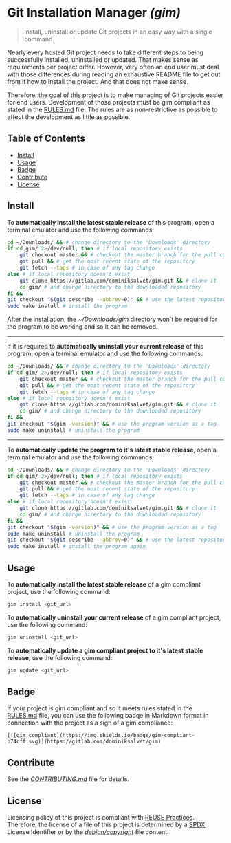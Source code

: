# Git Installation Manager *(gim)*

> Install, uninstall or update Git projects in an easy way with a single command.

Nearly every hosted Git project needs to take different steps to being successfully installed, uninstalled or updated. That makes sense as requirements per project differ. However, very often an end user must deal with those differences during reading an exhaustive README file to get out from it how to install the project. And that does not make sense.

Therefore, the goal of this project is to make managing of Git projects easier for end users. Development of those projects must be gim compliant as stated in the [RULES.md](RULES.md) file. The rules are as non-restrictive as possible to affect the development as little as possible.

## Table of Contents

* [Install](#install)
* [Usage](#usage)
* [Badge](#badge)
* [Contribute](#contribute)
* [License](#license)

## Install

To **automatically install the latest stable release** of this program, open a terminal emulator and use the following commands:

```sh
cd ~/Downloads/ && # change directory to the 'Downloads' directory
if cd gim/ 2>/dev/null; then # if local repository exists
    git checkout master && # checkout the master branch for the pull command
    git pull && # get the most recent state of the repository
    git fetch --tags # in case of any tag change
else # if local repository doesn't exist
    git clone https://gitlab.com/dominiksalvet/gim.git && # clone it
    cd gim/ # and change directory to the downloaded repository
fi &&
git checkout "$(git describe --abbrev=0)" && # use the latest repository tag
sudo make install # install the program
```

After the installation, the *~/Downloads/gim* directory won't be required for the program to be working and so it can be removed.

---

If it is required to **automatically uninstall your current release** of this program, open a terminal emulator and use the following commands:

```sh
cd ~/Downloads/ && # change directory to the 'Downloads' directory
if cd gim/ 2>/dev/null; then # if local repository exists
    git checkout master && # checkout the master branch for the pull command
    git pull && # get the most recent state of the repository
    git fetch --tags # in case of any tag change
else # if local repository doesn't exist
    git clone https://gitlab.com/dominiksalvet/gim.git && # clone it
    cd gim/ # and change directory to the downloaded repository
fi &&
git checkout "$(gim -version)" && # use the program version as a tag
sudo make uninstall # uninstall the program
```

---

To **automatically update the program to it's latest stable release**, open a terminal emulator and use the following commands:

```sh
cd ~/Downloads/ && # change directory to the 'Downloads' directory
if cd gim/ 2>/dev/null; then # if local repository exists
    git checkout master && # checkout the master branch for the pull command
    git pull && # get the most recent state of the repository
    git fetch --tags # in case of any tag change
else # if local repository doesn't exist
    git clone https://gitlab.com/dominiksalvet/gim.git && # clone it
    cd gim/ # and change directory to the downloaded repository
fi &&
git checkout "$(gim -version)" && # use the program version as a tag
sudo make uninstall # uninstall the program
git checkout "$(git describe --abbrev=0)" && # use the latest repository tag
sudo make install # install the program again
```

## Usage

To **automatically install the latest stable release** of a gim compliant project, use the following command:

```sh
gim install <git_url>
```

To **automatically uninstall your current release** of a gim compliant project, use the following command:

```sh
gim uninstall <git_url>
```

To **automatically update a gim compliant project to it's latest stable release**, use the following command:

```sh
gim update <git_url>
```

## Badge

If your project is gim compliant and so it meets rules stated in the [RULES.md](RULES.md) file, you can use the following badge in Markdown format in connection with the project as a sign of a gim compliance:

```
[![gim compliant](https://img.shields.io/badge/gim-compliant-b74cff.svg)](https://gitlab.com/dominiksalvet/gim)
```

## Contribute

See the [*CONTRIBUTING.md*](CONTRIBUTING.md) file for details.

## License

Licensing policy of this project is compliant with [REUSE Practices](https://reuse.software/practices/2.0/). Therefore, the license of a file of this project is determined by a [SPDX](https://spdx.org/) License Identifier or by the [*debian/copyright*](debian/copyright) file content.
